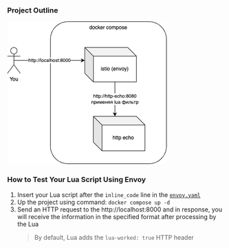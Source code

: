 ### Project Outline

![scheme](lua.png)

### How to Test Your Lua Script Using Envoy

1. Insert your Lua script after the `inline_code` line in the [`envoy.yaml`](envoy.yaml)
2. Up the project using command: `docker compose up -d`
3. Send an HTTP request to the http://localhost:8000 and in response, you will receive the information in the specified format after processing by the Lua
   > By default, Lua adds the `lua-worked: true` HTTP header
